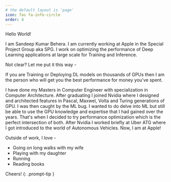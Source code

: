 ```yaml
---
# the default layout is 'page'
icon: fas fa-info-circle
order: 4
---
```


Hello World!

I am Sandeep Kumar Behera. I am currently working at Apple in the Special Project Group aka SPG. 
I work on optimizing the performance of Deep Learning applications at large scale for Training and Inference.

Not clear? Let me put it this way -

If you are Training or Deploying DL models on thousands of GPUs then I am the person who 
will get you the best performance for money you've spent.

I have done my Masters in Computer Engineer with specialization in Computer Architecture. After graduating I joined Nvidia where I designed and architected
features in Pascal, Maxwel, Volta and Turing generations of GPU. I was then caught by the ML bug. I wanted to do delve into ML but still be able to use the GPU 
knowledge and expertise that I had gained over the years. That's when I decided to try performance optimization which is the perfect intersection of both.
After Nvidia I worked briefly at Uber ATG where I got introduced to the world of Autonomous Vehicles. 
Now, I am at Apple!

Outside of work, I love -
* Going on long walks with my wife
* Playing with my daughter
* Running
* Reading books

Cheers!
{: .prompt-tip }
